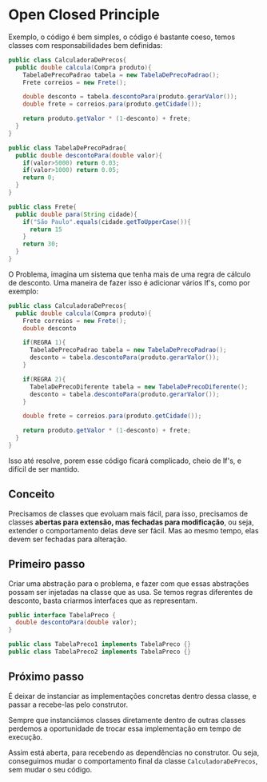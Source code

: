 # Open Closed Principle

Exemplo, o código é bem simples, o código é bastante coeso, temos classes com responsabilidades bem definidas:

```java
public class CalculadoraDePrecos{
  public double calcula(Compra produto){
    TabelaDePrecoPadrao tabela = new TabelaDePrecoPadrao();
    Frete correios = new Frete();

    double desconto = tabela.descontoPara(produto.gerarValor());
    double frete = correios.para(produto.getCidade());

    return produto.getValor * (1-desconto) + frete;
  }
}

public class TabelaDePrecoPadrao{
  public double descontoPara(double valor){
    if(valor>5000) return 0.03;
    if(valor>1000) return 0.05;
    return 0;
  }
}

public class Frete{
  public double para(String cidade){
    if("São Paulo".equals(cidade.getToUpperCase()){
      return 15
    }
    return 30;
  }
}
```
O Problema, imagina um sistema que tenha mais de uma regra de cálculo de desconto. Uma maneira de fazer isso é adicionar vários If's, como por exemplo: 

```java
public class CalculadoraDePrecos{
  public double calcula(Compra produto){
    Frete correios = new Frete();
    double desconto

    if(REGRA 1){
      TabelaDePrecoPadrao tabela = new TabelaDePrecoPadrao();
      desconto = tabela.descontoPara(produto.gerarValor());
    }

    if(REGRA 2){
      TabelaDePrecoDiferente tabela = new TabelaDePrecoDiferente();
      desconto = tabela.descontoPara(produto.gerarValor());
    }

    double frete = correios.para(produto.getCidade());

    return produto.getValor * (1-desconto) + frete;
  }
}
```

Isso até resolve, porem esse código ficará complicado, cheio de If's, e difícil de ser mantido.

## Conceito

Precisamos de classes que evoluam mais fácil, para isso, precisamos de classes **abertas para extensão, mas fechadas para modificação**, ou seja, extender o comportamento delas deve ser fácil. Mas ao mesmo tempo, elas devem ser fechadas para alteração.

## Primeiro passo

Criar uma abstração para o problema, e fazer com que essas abstrações possam ser injetadas na classe que as usa. Se temos regras diferentes de desconto, basta criarmos interfaces que as representam.

```java
public interface TabelaPreco {
  double descontoPara(double valor);
}

public class TabelaPreco1 implements TabelaPreco {}
public class TabelaPreco2 implements TabelaPreco {}
```
## Próximo passo

É deixar de instanciar as implementações concretas dentro dessa classe, e passar a recebe-las pelo construtor.

Sempre que instanciámos classes diretamente dentro de outras classes perdemos a oportunidade de trocar essa implementação em tempo de execução.

Assim está aberta, para recebendo as dependências no construtor. Ou seja, conseguimos mudar o comportamento final da classe `CalculadoraDePrecos`, sem mudar o seu código.
